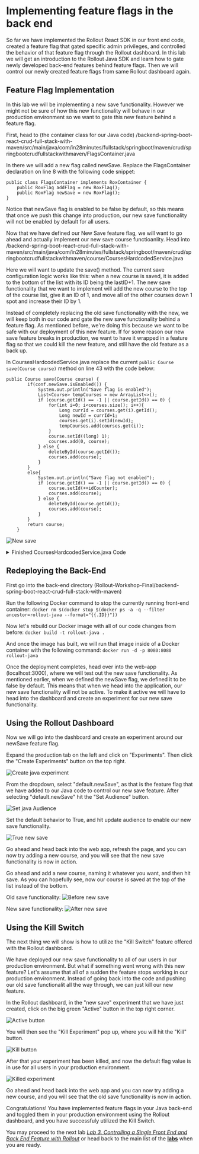 # Implementing feature flags in the back end
So far we have implemented the Rollout React SDK in our front end code, created a feature flag that gated specific admin privileges, and controlled the behavior of that feature flag through the Rollout dashboard. In this lab we will get an introduction to the Rollout Java SDK and learn how to gate newly developed back-end features behind feature flags. Then we will control our newly created feature flags from same Rollout dashboard again.

## Feature Flag Implementation
In this lab we will be implementing a new save functionality. However we might not be sure of how this new functionality will behave in our production environment so we want to gate this new feature behind a feature flag. 

First, head to (the container class for our Java code) /backend-spring-boot-react-crud-full-stack-with-maven/src/main/java/com/in28minutes/fullstack/springboot/maven/crud/springbootcrudfullstackwithmaven/FlagsContainer.java

In there we will add a new flag called newSave. Replace the FlagsContainer declaration on line 8 with the following code snippet:
```
public class FlagsContainer implements RoxContainer {
	public RoxFlag addFlag = new RoxFlag();
	public RoxFlag newSave = new RoxFlag();
}
```
Notice that newSave flag is enabled to be false by default, so this means that once we push this change into production, our new save functionality will not be enabled by default for all users. 

Now that we have defined our New Save feature flag, we will want to go ahead and actually implement our new save course functioanlity. Head into /backend-spring-boot-react-crud-full-stack-with-maven/src/main/java/com/in28minutes/fullstack/springboot/maven/crud/springbootcrudfullstackwithmaven/course/CoursesHardcodedService.java

Here we will want to update the save() method. The current save configuration logic works like this: when a new course is saved, it is added to the bottom of the list with its ID being the lastID+1. The new save functionality that we want to implement will add the new course to the top of the course list, give it an ID of 1, and move all of the other courses down 1 spot and increase their ID by 1. 

Instead of completely replacing the old save functionality with the new, we will keep both in our code and gate the new save functionality behind a feature flag. As mentioned before, we're doing this because we want to be safe with our deployment of this new feature. If for some reason our new save feature breaks in production, we want to have it wrapped in a feature flag so that we could kill the new feature, and still have the old feature as a back up.

In CoursesHardcodedService.java replace the current ```public Course save(Course course)``` method on line 43 with the code below:
```
public Course save(Course course) {
		if(conf.newSave.isEnabled()) {
			System.out.println("Save flag is enabled");
			List<Course> tempCourses = new ArrayList<>();
			if (course.getId() == -1 || course.getId() == 0) {
				for(int i=0; i<courses.size(); i++){
					Long currId = courses.get(i).getId();
					Long newId = currId+1;
					courses.get(i).setId(newId);
					tempCourses.add(courses.get(i));
				}
				course.setId((long) 1);
				courses.add(0, course);
			} else {
				deleteById(course.getId());
				courses.add(course);
			}
		}
		else{
			System.out.println("Save flag not enabled");
			if (course.getId() == -1 || course.getId() == 0) {
				course.setId(++idCounter);
				courses.add(course);
			} else {
				deleteById(course.getId());
				courses.add(course);
			}
		}
		return course;
	}
 ```
 ![New save](img/13.png)
 
 <details><summary>Finished CoursesHardcodedService.java Code</summary>
  
  ```
  package com.in28minutes.fullstack.springboot.maven.crud.springbootcrudfullstackwithmaven.course;
import com.in28minutes.fullstack.springboot.maven.crud.springbootcrudfullstackwithmaven.FlagsContainer;

import java.util.ArrayList;
import java.util.List;
import java.util.concurrent.ExecutionException;

import org.springframework.stereotype.Service;

import io.rollout.configuration.RoxContainer;
import io.rollout.rox.server.Rox;

@Service
public class CoursesHardcodedService {

	private static List<Course> courses = new ArrayList<>();
	private static long idCounter = 0;
	private static FlagsContainer conf = new FlagsContainer();

	static {
		courses.add(new Course(++idCounter, "in28minutes", "Learn Full stack with Spring Boot and Angular"));
		courses.add(new Course(++idCounter, "in28minutes", "Learn Full stack with Spring Boot and React"));
		courses.add(new Course(++idCounter, "in28minutes", "Master Microservices with Spring Boot and Spring Cloud"));
		courses.add(new Course(++idCounter, "in28minutes",
				"Deploy Spring Boot Microservices to Cloud with Docker and Kubernetes"));

		try {
			Rox.register("default", conf);
			Rox.setup("").get();
		} catch (InterruptedException e) {
			// TODO Auto-generated catch block
			e.printStackTrace();
		} catch (ExecutionException e) {
			// TODO Auto-generated catch block
			e.printStackTrace();
		}
	}

	public List<Course> findAll() {
		return courses;
	}

	public Course save(Course course) {
		if(conf.newSave.isEnabled()) {
			System.out.println("Save flag is enabled");
			List<Course> tempCourses = new ArrayList<>();
			if (course.getId() == -1 || course.getId() == 0) {
				for(int i=0; i<courses.size(); i++){
					Long currId = courses.get(i).getId();
					Long newId = currId+1;
					courses.get(i).setId(newId);
					tempCourses.add(courses.get(i));
				}
				course.setId((long) 1);
				courses.add(0, course);
			} else {
				deleteById(course.getId());
				courses.add(course);
			}
		}
		else{
			System.out.println("Save flag not enabled");
			if (course.getId() == -1 || course.getId() == 0) {
				course.setId(++idCounter);
				courses.add(course);
			} else {
				deleteById(course.getId());
				courses.add(course);
			}
		}
		return course;
	}

	public Course deleteById(long id) {
		// Course course = findById(id);

		// if (course == null)
		// 	return null;

		// if (courses.remove(course)) {
		// 	return course;
		// }

		return null;
	}

	public Course findById(long id) {
		for (Course course : courses) {
			if (course.getId() == id) {
				return course;
			}
		}

		return null;
	}
}
```
</details>


## Redeploying the Back-End
First go into the back-end directory (Rollout-Workshop-Final/backend-spring-boot-react-crud-full-stack-with-maven)

Run the following Docker command to stop the currently running front-end container: ```docker rm $(docker stop $(docker ps -a -q --filter ancestor=rollout-java --format="{{.ID}}"))```

Now let's rebuild our Docker image with all of our code changes from before: ```docker build -t rollout-java .```

And once the image has built, we will run that image inside of a Docker container with the following command: ```docker run -d -p 8080:8080 rollout-java```

Once the deployment completes, head over into the web-app (localhost:3000), where we will test out the new save functionality. As mentioned earlier, when we defined the newSave flag, we defined it to be false by default. This means that when we head into the application, our new save functionality will not be active. To make it active we will have to head into the dashboard and create an experiment for our new save functionality.

## Using the Rollout Dashboard

Now we will go into the dashboard and create an experiment around our newSave feature flag. 

Expand the production tab on the left and click on "Experiments". Then click the "Create Experiments" button on the top right. 

![Create java experiment](img/16.png)

From the dropdown, select "default.newSave", as that is the feature flag that we have added to our Java code to control our new save feature. After selecting "default.newSave" hit the "Set Audience" button. 

![Set java Audience](img/17.png)

Set the default behavior to True, and hit update audience to enable our new save functionality.

![True new save](img/18.png)

Go ahead and head back into the web app, refresh the page, and you can now try adding a new course, and you will see that the new save functionality is now in action. 

Go ahead and add a new course, naming it whatever you want, and then hit save. As you can hopefully see, now our course is saved at the top of the list instead of the bottom.

Old save functionality:
![Before new save](img/14.png)

New save functionality:
![After new save](img/15.png)
## Using the Kill Switch

The next thing we will show is how to utilize the "Kill Switch" feature offered with the Rollout dashboard. 

We have deployed our new save functionality to all of our users in our production environment. But what if something went wrong with this new feature? Let's assume that all of a sudden the feature stops working in our production environment. Instead of going back into the code and pushing our old save functionalit all the way through, we can just kill our new feature.

In the Rollout dashboard, in the "new save" experiment that we have just created, click on the big green "Active" button in the top right corner.

![Active button](img/19.png)

You will then see the "Kill Experiment" pop up, where you will hit the "Kill" button. 

![Kill button](img/20.png)

After that your experiment has been killed, and now the default flag value is in use for all users in your production environment.

![Killed experiment](img/21.png)

Go ahead and head back into the web app and you can now try adding a new course, and you will see that the old save functionality is now in action. 

Congratulations! You have implemented feature flags in your Java back-end and toggled them in your production environment using the Rollout dashboard, and you have successfuly utilized the Kill Switch.

You may proceed to the next lab [*Lab 3. Controlling a Single Front End and Back End Feature with Rollout*](./full-stack-feature-flags.md) or head back to the main list of the [**labs**](./README.md#workshop-labs) when you are ready.
